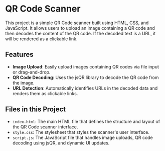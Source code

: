 # QR Code Scanner

This project is a simple QR Code scanner built using HTML, CSS, and JavaScript. It allows users to upload an image containing a QR code and then decodes the content of the QR code. If the decoded text is a URL, it will be rendered as a clickable link.

## Features

- **Image Upload**: Easily upload images containing QR codes via file input or drag-and-drop.
- **QR Code Decoding**: Uses the jsQR library to decode the QR code from the image.
- **URL Detection**: Automatically identifies URLs in the decoded data and renders them as clickable links.

## Files in this Project

- `index.html`: The main HTML file that defines the structure and layout of the QR Code scanner interface.
- `style.css`: The stylesheet that styles the scanner's user interface.
- `script.js`: The JavaScript file that handles image uploads, QR code decoding using jsQR, and dynamic UI updates.
